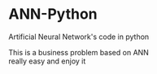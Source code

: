 # ANN-Python
Artificial Neural Network's code in python
<p> This is a business problem based on ANN<br> really easy and enjoy it <p>
  
